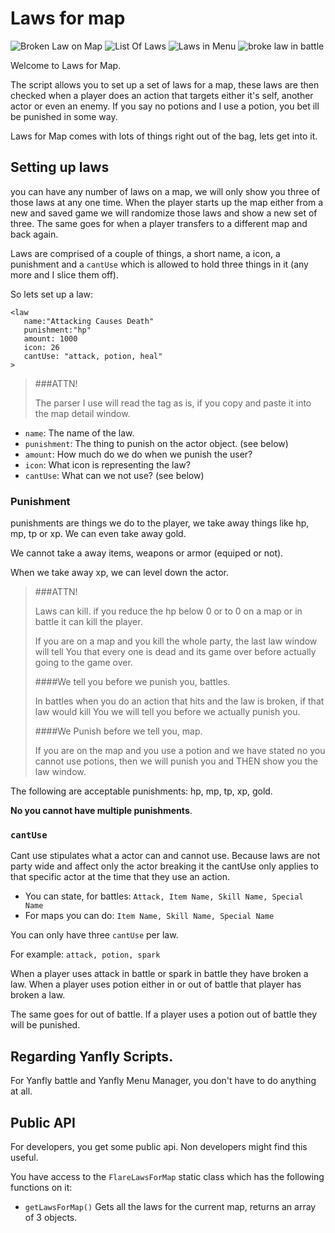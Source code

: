 # Laws for map

![Broken Law on Map](http://i.imgur.com/ozElbqY.png)
![List Of Laws](http://i.imgur.com/9jpa8Px.png)
![Laws in Menu](http://i.imgur.com/IPlCqXn.png)
![broke law in battle](http://i.imgur.com/ZYdBEz9.png)

Welcome to Laws for Map.

The script allows you to set up a set of laws for a map, these laws are then checked when a player does an
action that targets either it's self, another actor or even an enemy. If you say no potions and I use a potion,
you bet ill be punished in some way.

Laws for Map comes with lots of things right out of the bag, lets get into it.

## Setting up laws

you can have any number of laws on a map, we will only show you three of those laws at any one time. When the player
starts up the map either from a new and saved game we will randomize those laws and show a new set of three. The same goes for
when a player transfers to a different map and back again.

Laws are comprised of a couple of things, a short name, a icon, a punishment and a `cantUse` which is allowed to hold
three things in it (any more and I slice them off).

So lets set up a law:

```
<law
   name:"Attacking Causes Death"
   punishment:"hp"
   amount: 1000
   icon: 26
   cantUse: "attack, potion, heal"
>
```

> ###ATTN!
>
> The parser I use will read the tag as is, if you copy and paste it into the map
> detail window.

- `name`: The name of the law.
- `punishment`: The thing to punish on the actor object. (see below)
- `amount`: How much do we do when we punish the user?
- `icon`: What icon is representing the law?
- `cantUse`: What can we not use? (see below)

### Punishment

punishments are things we do to the player, we take away things like hp, mp, tp or xp. We can even take away gold.

We cannot take a away items, weapons or armor (equiped or not).

When we take away xp, we can level down the actor.

> ###ATTN!
>
> Laws can kill. if you reduce the hp below 0 or to 0 on a map or in battle
> it can kill the player.
>
> If you are on a map and you kill the whole party, the last law window will tell You
> that every one is dead and its game over before actually going to the game over.
>
>
> ####We tell you before we punish you, battles.
>
> In battles when you do an action that hits and the law is broken, if that law would kill You
> we will tell you before we actually punish you.
>
> ####We Punish before we tell you, map.
>
> If you are on the map and you use a potion and we have stated no you cannot use potions,
> then we will punish you and THEN show you the law window.

The following are acceptable punishments: hp, mp, tp, xp, gold.

**No you cannot have multiple punishments**.

### `cantUse`

Cant use stipulates what a actor can and cannot use. Because laws are not party wide and affect only the actor breaking it
the cantUse only applies to that specific actor at the time that they use an action.

- You can state, for battles: `Attack, Item Name, Skill Name, Special Name`
- For maps you can do: `Item Name, Skill Name, Special Name`

You can only have three `cantUse` per law.

For example: `attack, potion, spark`

When a player uses attack in battle or spark in battle they have broken a law. When a player uses potion either in or out of battle
that player has broken a law.

The same goes for out of battle. If a player uses a potion out of battle they will be punished.

## Regarding Yanfly Scripts.

For Yanfly battle and Yanfly Menu Manager, you don't have to do anything at all.

## Public API

For developers, you get some public api. Non developers might find this useful.

You have access to the `FlareLawsForMap` static class which has the following functions on it:

- `getLawsForMap()` Gets all the laws for the current map, returns an array of 3 objects.

